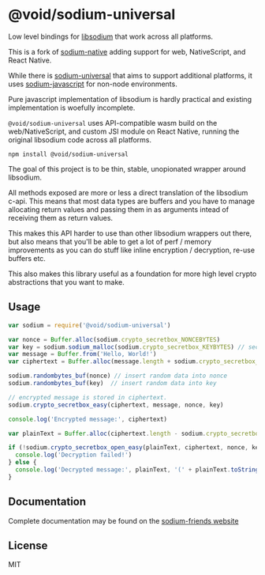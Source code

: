 # @void/sodium-universal

Low level bindings for [libsodium](https://github.com/jedisct1/libsodium) that
work across all platforms.

This is a fork of [sodium-native](https://github.com/sodium-friends/sodium-native)
adding support for web, NativeScript, and React Native.

While there is [sodium-universal](https://github.com/sodium-friends/sodium-universal)
that aims to support additional platforms, it uses [sodium-javascript](https://github.com/sodium-friends/sodium-javascript) for non-node environments.

Pure javascript implementation of libsodium is hardly practical and existing implementation
is woefully incomplete.

`@void/sodium-universal` uses API-compatible wasm build on the web/NativeScript,
and custom JSI module on React Native, running the original libsodium code across
all platforms.

```
npm install @void/sodium-universal
```

The goal of this project is to be thin, stable, unopionated wrapper around libsodium.

All methods exposed are more or less a direct translation of the libsodium c-api.
This means that most data types are buffers and you have to manage allocating return values and passing them in as arguments intead of receiving them as return values.

This makes this API harder to use than other libsodium wrappers out there, but also means that you'll be able to get a lot of perf / memory improvements as you can do stuff like inline encryption / decryption, re-use buffers etc.

This also makes this library useful as a foundation for more high level crypto abstractions that you want to make.

## Usage

``` js
var sodium = require('@void/sodium-universal')

var nonce = Buffer.alloc(sodium.crypto_secretbox_NONCEBYTES)
var key = sodium.sodium_malloc(sodium.crypto_secretbox_KEYBYTES) // secure buffer
var message = Buffer.from('Hello, World!')
var ciphertext = Buffer.alloc(message.length + sodium.crypto_secretbox_MACBYTES)

sodium.randombytes_buf(nonce) // insert random data into nonce
sodium.randombytes_buf(key)  // insert random data into key

// encrypted message is stored in ciphertext.
sodium.crypto_secretbox_easy(ciphertext, message, nonce, key)

console.log('Encrypted message:', ciphertext)

var plainText = Buffer.alloc(ciphertext.length - sodium.crypto_secretbox_MACBYTES)

if (!sodium.crypto_secretbox_open_easy(plainText, ciphertext, nonce, key)) {
  console.log('Decryption failed!')
} else {
  console.log('Decrypted message:', plainText, '(' + plainText.toString() + ')')
}
```

## Documentation

Complete documentation may be found on the [sodium-friends website](https://sodium-friends.github.io/docs/docs/getstarted)

## License

MIT
